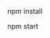 <!-- First before start app run below command  -->
npm install

<!-- After that run command -->
npm start
